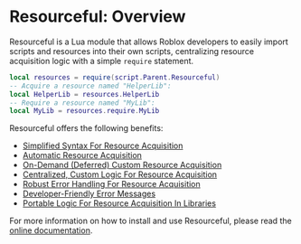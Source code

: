 # Resourceful: Overview

Resourceful is a Lua module that allows Roblox developers to easily import
scripts and resources into their own scripts, centralizing resource
acquisition logic with a simple `require` statement.

```lua
local resources = require(script.Parent.Resourceful)
-- Acquire a resource named "HelperLib":
local HelperLib = resources.HelperLib
-- Require a resource named "MyLib":
local MyLib = resources.require.MyLib
```

Resourceful offers the following benefits:

- [Simplified Syntax For Resource Acquisition](https://betterthanreal.github.io/Resourceful/#simplified-syntax-for-resource-acquisition)  
- [Automatic Resource Acquisition](https://betterthanreal.github.io/Resourceful/#automatic-resource-acquisition)  
- [On-Demand (Deferred) Custom Resource Acquisition](https://betterthanreal.github.io/Resourceful/#on-demand-deferred-custom-resource-acquisition)  
- [Centralized, Custom Logic For Resource Acquisition](https://betterthanreal.github.io/Resourceful/#centralized-custom-logic-for-resource-acquisition)  
- [Robust Error Handling For Resource Acquisition](https://betterthanreal.github.io/Resourceful/#robust-error-handling-for-resource-acquisition)  
- [Developer-Friendly Error Messages](https://betterthanreal.github.io/Resourceful/#developer-friendly-error-messages)  
- [Portable Logic For Resource Acquisition In Libraries](https://betterthanreal.github.io/Resourceful/#portable-logic-for-resource-acquisition-in-libraries)

For more information on how to install and use Resourceful, please read the
[online documentation](https://betterthanreal.github.io/Resourceful/).